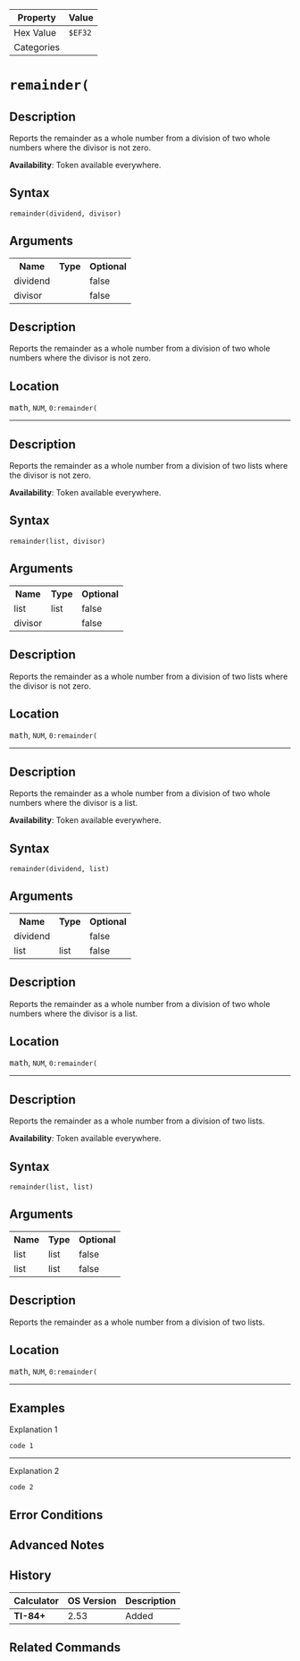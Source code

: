 | Property      | Value |
|---------------|-------|
| Hex Value     | `$EF32`|
| Categories    | <ul></ul> |

# `remainder(`

## Description
Reports the remainder as a whole number from a division of two whole numbers where the divisor is not zero.


<b>Availability</b>: Token available everywhere.

## Syntax
`remainder(dividend, divisor)`

## Arguments
<table>
<tr><th>Name</th><th>Type</th><th>Optional</th></tr>

<tr><td>dividend</td><td></td><td>false</td></tr>

<tr><td>divisor</td><td></td><td>false</td></tr>

</table>

## Description
Reports the remainder as a whole number from a division of two whole numbers where the divisor is not zero.

## Location
<kbd>math</kbd>, `NUM`, `0:remainder(`
<hr>

## Description
Reports the remainder as a whole number from a division of two lists where the divisor is not zero.


<b>Availability</b>: Token available everywhere.

## Syntax
`remainder(list, divisor)`

## Arguments
<table>
<tr><th>Name</th><th>Type</th><th>Optional</th></tr>

<tr><td>list</td><td>list</td><td>false</td></tr>

<tr><td>divisor</td><td></td><td>false</td></tr>

</table>

## Description
Reports the remainder as a whole number from a division of two lists where the divisor is not zero.

## Location
<kbd>math</kbd>, `NUM`, `0:remainder(`
<hr>

## Description
Reports the remainder as a whole number from a division of two whole numbers where the divisor is a list.


<b>Availability</b>: Token available everywhere.

## Syntax
`remainder(dividend, list)`

## Arguments
<table>
<tr><th>Name</th><th>Type</th><th>Optional</th></tr>

<tr><td>dividend</td><td></td><td>false</td></tr>

<tr><td>list</td><td>list</td><td>false</td></tr>

</table>

## Description
Reports the remainder as a whole number from a division of two whole numbers where the divisor is a list.

## Location
<kbd>math</kbd>, `NUM`, `0:remainder(`
<hr>

## Description
Reports the remainder as a whole number from a division of two lists.


<b>Availability</b>: Token available everywhere.

## Syntax
`remainder(list, list)`

## Arguments
<table>
<tr><th>Name</th><th>Type</th><th>Optional</th></tr>

<tr><td>list</td><td>list</td><td>false</td></tr>

<tr><td>list</td><td>list</td><td>false</td></tr>

</table>

## Description
Reports the remainder as a whole number from a division of two lists.

## Location
<kbd>math</kbd>, `NUM`, `0:remainder(`
<hr>

## Examples

Explanation 1
```ti-basic
code 1
```
---
Explanation 2
```ti-basic
code 2
```

## Error Conditions


## Advanced Notes


## History
| Calculator | OS Version | Description |
|------------|------------|-------------|
| <b>TI-84+</b> | 2.53 | Added

## Related Commands

    